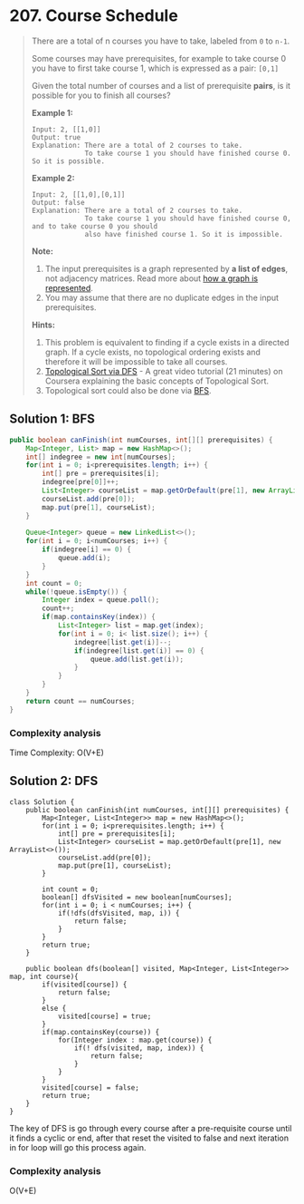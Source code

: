 # 207. Course Schedule

> There are a total of n courses you have to take, labeled from `0` to `n-1`.
>
> Some courses may have prerequisites, for example to take course 0 you have to first take course 1, which is expressed as a pair: `[0,1]`
>
> Given the total number of courses and a list of prerequisite **pairs**, is it possible for you to finish all courses?
>
> **Example 1:**
>
> ```text
> Input: 2, [[1,0]] 
> Output: true
> Explanation: There are a total of 2 courses to take. 
>              To take course 1 you should have finished course 0. So it is possible.
> ```
>
> **Example 2:**
>
> ```text
> Input: 2, [[1,0],[0,1]]
> Output: false
> Explanation: There are a total of 2 courses to take. 
>              To take course 1 you should have finished course 0, and to take course 0 you should
>              also have finished course 1. So it is impossible.
> ```
>
> **Note:**
>
> 1. The input prerequisites is a graph represented by **a list of edges**, not adjacency matrices. Read more about [how a graph is represented](https://www.khanacademy.org/computing/computer-science/algorithms/graph-representation/a/representing-graphs).
> 2. You may assume that there are no duplicate edges in the input prerequisites.
>
>  **Hints:**
>
> 1. This problem is equivalent to finding if a cycle exists in a directed graph. If a cycle exists, no topological ordering exists and therefore it will be impossible to take all courses.
> 2. [Topological Sort via DFS](https://class.coursera.org/algo-003/lecture/52) - A great video tutorial \(21 minutes\) on Coursera explaining the basic concepts of Topological Sort.
> 3. Topological sort could also be done via [BFS](http://en.wikipedia.org/wiki/Topological_sorting#Algorithms).

## Solution 1: BFS

```java
public boolean canFinish(int numCourses, int[][] prerequisites) {
    Map<Integer, List> map = new HashMap<>();
    int[] indegree = new int[numCourses];
    for(int i = 0; i<prerequisites.length; i++) {
        int[] pre = prerequisites[i];
        indegree[pre[0]]++;
        List<Integer> courseList = map.getOrDefault(pre[1], new ArrayList<>());
        courseList.add(pre[0]);
        map.put(pre[1], courseList);
    }
    
    Queue<Integer> queue = new LinkedList<>();
    for(int i = 0; i<numCourses; i++) {
        if(indegree[i] == 0) {
            queue.add(i);
        }
    }
    int count = 0;
    while(!queue.isEmpty()) {
        Integer index = queue.poll();
        count++;
        if(map.containsKey(index)) {
            List<Integer> list = map.get(index);
            for(int i = 0; i< list.size(); i++) {
                indegree[list.get(i)]--;
                if(indegree[list.get(i)] == 0) {
                    queue.add(list.get(i));
                }
            }
        }
    }
    return count == numCourses;
}
```

### Complexity analysis

Time Complexity: O\(V+E\)

## Solution 2: DFS

```text
class Solution {
    public boolean canFinish(int numCourses, int[][] prerequisites) {
        Map<Integer, List<Integer>> map = new HashMap<>();
        for(int i = 0; i<prerequisites.length; i++) {
            int[] pre = prerequisites[i];
            List<Integer> courseList = map.getOrDefault(pre[1], new ArrayList<>());
            courseList.add(pre[0]);
            map.put(pre[1], courseList);
        }

        int count = 0;
        boolean[] dfsVisited = new boolean[numCourses];
        for(int i = 0; i < numCourses; i++) {
            if(!dfs(dfsVisited, map, i)) {
                return false;
            }
        }
        return true;
    }
    
    public boolean dfs(boolean[] visited, Map<Integer, List<Integer>> map, int course){
        if(visited[course]) {
            return false;
        }
        else {
            visited[course] = true;
        }
        if(map.containsKey(course)) {
            for(Integer index : map.get(course)) {
                if(! dfs(visited, map, index)) {
                    return false;
                }
            }
        }
        visited[course] = false;
        return true;
    }
}
```

The key of DFS is go through every course after a pre-requisite course until it finds a cyclic or end, after that reset the visited to false and next iteration in for loop will go this process again.

### Complexity analysis

O\(V+E\)

